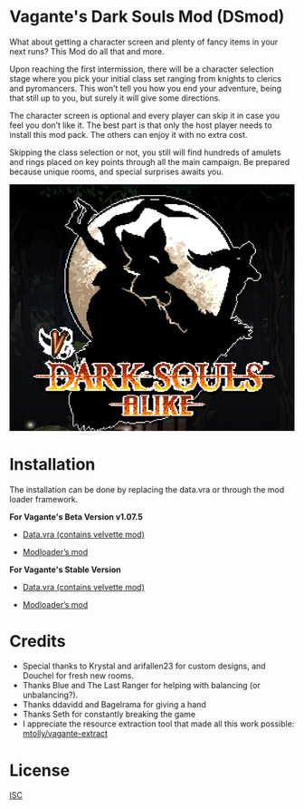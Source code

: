 # Vagante's Dark Souls Mod (DSmod)

What about getting a character screen and plenty of fancy items in your next runs? This Mod do all that and more. 

Upon reaching the first intermission, there will be a character selection stage where you pick your initial class set ranging from knights to clerics and pyromancers. This won’t tell you how you end your adventure, being that still up to you, but surely it will give some directions. 

The character screen is optional and every player can skip it in case you feel you don’t like it. The best part is that only the host player needs to install this mod pack. The others can enjoy it with no extra cost.

Skipping the class selection or not, you still will find hundreds of amulets and rings placed on key points through all the main campaign. Be prepared because unique rooms, and special surprises awaits you. 

![Cover image of the mod](https://github.com/miguelcjalmeida/vagante-dsmod/raw/master/assets/github/face.png)

# Installation
The installation can be done by replacing the data.vra or through the mod loader framework. 

**For Vagante's Beta Version v1.07.5**

- [Data.vra (contains velvette mod)](https://www.passdropit.com/download/go/yGoJVK7F)

- [Modloader’s mod](https://www.passdropit.com/download/go/SFTMdOpv)


**For Vagante's Stable Version**

- [Data.vra (contains velvette mod)](https://www.passdropit.com/download/go/6b9I1YD8)

- [Modloader’s mod](https://www.passdropit.com/download/go/t2phrPHA)

# Credits
- Special thanks to Krystal and arifallen23 for custom designs, and Douchel for fresh new rooms. 
- Thanks Blue and The Last Ranger for helping with balancing (or unbalancing?).
- Thanks ddavidd and Bagelrama for giving a hand
- Thanks Seth for constantly breaking the game
- I appreciate the resource extraction tool that made all this work possible: [mtolly/vagante-extract](https://github.com/mtolly/vagante-extract)

# License
[ISC](https://choosealicense.com/licenses/isc/)
